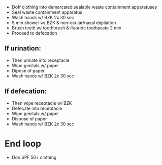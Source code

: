 - Doff clothing into demarcated sealable waste containment apparatuses
- Seal waste containment apparatus
- Wash hands w/ BZK 2x 30 sec
- 5 min shower w/ BZK & non-ocular/nasal depilation
- Brush teeth w/ toothbrush & fluoride toothpaste 2 min
- Proceed to defecation

## If urination:
- Then urinate into receptacle
- Wipe genitals w/ paper
- Dipose of paper
- Wash hands w/ BZK 2x 30 sec
## If defecation:
- Then wipe receptacle w/ BZK
- Defecate into receptacle
- Wipe genitals w/ paper
- Dispose of paper
- Wash hands w/ BZK 2x 30 sec

# End loop

- Don SPF 50+ clothing 